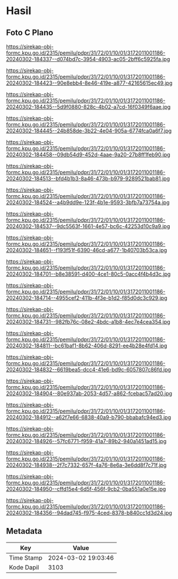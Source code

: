 # Hasil

## Foto C Plano

https://sirekap-obj-formc.kpu.go.id/2315/pemilu/pdpr/31/72/01/10/01/3172011001186-20240302-184337--d074bd7c-3954-4903-ac05-2bff6c5925fa.jpg

https://sirekap-obj-formc.kpu.go.id/2315/pemilu/pdpr/31/72/01/10/01/3172011001186-20240302-184423--90e8ebb4-8e46-419e-a877-42165615ec49.jpg

https://sirekap-obj-formc.kpu.go.id/2315/pemilu/pdpr/31/72/01/10/01/3172011001186-20240302-184435--5d9f0880-828c-4b02-a7cd-16f0349f6aae.jpg

https://sirekap-obj-formc.kpu.go.id/2315/pemilu/pdpr/31/72/01/10/01/3172011001186-20240302-184445--24b858de-3b22-4e04-905a-6774fca0a6f7.jpg

https://sirekap-obj-formc.kpu.go.id/2315/pemilu/pdpr/31/72/01/10/01/3172011001186-20240302-184458--09db54d9-452d-4aae-9a20-27b8ff1feb90.jpg

https://sirekap-obj-formc.kpu.go.id/2315/pemilu/pdpr/31/72/01/10/01/3172011001186-20240302-184513--bfd4b1b3-8a46-473b-b979-9289521bab81.jpg

https://sirekap-obj-formc.kpu.go.id/2315/pemilu/pdpr/31/72/01/10/01/3172011001186-20240302-184524--a4b9dd9e-123f-4b1e-9593-3bfb7a73754a.jpg

https://sirekap-obj-formc.kpu.go.id/2315/pemilu/pdpr/31/72/01/10/01/3172011001186-20240302-184537--9dc5563f-1661-4e57-bc6c-42253d10c9a9.jpg

https://sirekap-obj-formc.kpu.go.id/2315/pemilu/pdpr/31/72/01/10/01/3172011001186-20240302-184651--f193f51f-6390-46cd-a677-1b40703b53ca.jpg

https://sirekap-obj-formc.kpu.go.id/2315/pemilu/pdpr/31/72/01/10/01/3172011001186-20240302-184701--b8e38591-d400-4ce1-80c5-0acc4f4b4d3c.jpg

https://sirekap-obj-formc.kpu.go.id/2315/pemilu/pdpr/31/72/01/10/01/3172011001186-20240302-184714--4955cef2-411b-4f3e-b1d2-f85d0dc3c929.jpg

https://sirekap-obj-formc.kpu.go.id/2315/pemilu/pdpr/31/72/01/10/01/3172011001186-20240302-184731--982fb76c-08e2-4bdc-a1b8-4ec7e4cea354.jpg

https://sirekap-obj-formc.kpu.go.id/2315/pemilu/pdpr/31/72/01/10/01/3172011001186-20240302-184811--bc61baf1-8b62-406d-8291-ee4b28e4fd14.jpg

https://sirekap-obj-formc.kpu.go.id/2315/pemilu/pdpr/31/72/01/10/01/3172011001186-20240302-184832--6619bea5-dcc4-41e6-bd9c-6057807c86fd.jpg

https://sirekap-obj-formc.kpu.go.id/2315/pemilu/pdpr/31/72/01/10/01/3172011001186-20240302-184904--80e937ab-2053-4d57-a862-fcebac57ad20.jpg

https://sirekap-obj-formc.kpu.go.id/2315/pemilu/pdpr/31/72/01/10/01/3172011001186-20240302-184912--a62f7e66-6838-40a9-b790-bbabafc94ed3.jpg

https://sirekap-obj-formc.kpu.go.id/2315/pemilu/pdpr/31/72/01/10/01/3172011001186-20240302-184926--57fc6771-f959-41a7-89b2-940a1451ad15.jpg

https://sirekap-obj-formc.kpu.go.id/2315/pemilu/pdpr/31/72/01/10/01/3172011001186-20240302-184938--2f7c7332-657f-4a76-8e6a-3e6dd8f7c71f.jpg

https://sirekap-obj-formc.kpu.go.id/2315/pemilu/pdpr/31/72/01/10/01/3172011001186-20240302-184950--cffd15e4-6d5f-456f-9cb2-0ba551a0e15e.jpg

https://sirekap-obj-formc.kpu.go.id/2315/pemilu/pdpr/31/72/01/10/01/3172011001186-20240302-184356--94dad745-f975-4ced-8378-b840cc1d3d24.jpg


## Metadata

| Key        | Value               |
| ---------- | ------------------- |
| Time Stamp | 2024-03-02 19:03:46 |
| Kode Dapil | 3103                |



